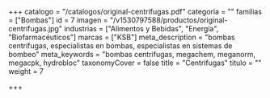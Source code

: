 +++
catalogo = "/catalogos/original-centrifugas.pdf"
categoria = ""
familias = ["Bombas"]
id = 7
imagen = "/v1530797588/productos/original-centrifugas.jpg"
industrias = ["Alimentos y Bebidas", "Energía", "Biofarmacéuticos"]
marcas = ["KSB"]
meta_description = "bombas centrifugas, especialistas en bombas, especialistas en sistemas de bombeo"
meta_keywords = "bombas centrifugas, megachem, meganorm, megacpk, hydrobloc"
taxonomyCover = false
title = "Centrifugas"
titulo = ""
weight = 7

+++
